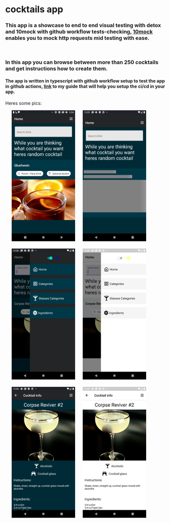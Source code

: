 # cocktails app

### This app is a showcase to end to end visual testing with detox and 10mock with github workflow tests-checking, [10mock](https://github.com/10play/10mock) enables you to mock http requests mid testing with ease.

<br/>

### In this app you can browse between more than 250 cocktails and get instructions how to create them.

#### The app is written in typescript with github workflow setup to test the app in github actions, [link](https://github.com/ShaharEli/react-native-android-ci-cd) to my guide that will help you setup the ci/cd in your app.

Heres some pics:

<img src="./pics/homePage.png" style="margin-left:20px;margin-bottom:20px" width="200">
<img src="./pics/homePageLoading.png" style="margin-left:20px;margin-bottom:20px" width="200">
<img src="./pics/sideBar.png" style="margin-left:20px;margin-bottom:20px" width="200">
<img src="./pics/sideBarLight.png" style="margin-left:20px;margin-bottom:20px" width="200">
<img src="./pics/cocktailDark.png" style="margin-left:20px;margin-bottom:20px" width="200">
<img src="./pics/cocktailLight.png" style="margin-left:20px;margin-bottom:20px" width="200">

